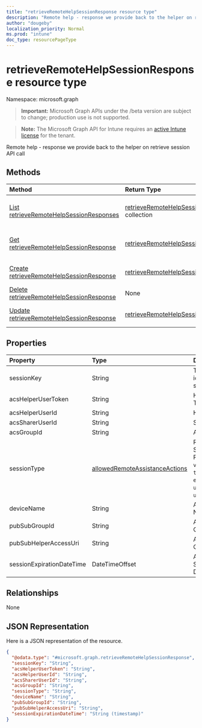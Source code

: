 ```yaml
---
title: "retrieveRemoteHelpSessionResponse resource type"
description: "Remote help - response we provide back to the helper on retrieve session API call"
author: "dougeby"
localization_priority: Normal
ms.prod: "intune"
doc_type: resourcePageType
---
```


# retrieveRemoteHelpSessionResponse resource type

Namespace: microsoft.graph

> **Important:** Microsoft Graph APIs under the /beta version are subject to change; production use is not supported.

> **Note:** The Microsoft Graph API for Intune requires an [active Intune license](https://go.microsoft.com/fwlink/?linkid=839381) for the tenant.

Remote help - response we provide back to the helper on retrieve session API call

## Methods
|Method|Return Type|Description|
|:---|:---|:---|
|[List retrieveRemoteHelpSessionResponses](../api/intune-remoteassistance-retrieveremotehelpsessionresponse-list.md)|[retrieveRemoteHelpSessionResponse](../resources/intune-remoteassistance-retrieveremotehelpsessionresponse.md) collection|List properties and relationships of the [retrieveRemoteHelpSessionResponse](../resources/intune-remoteassistance-retrieveremotehelpsessionresponse.md) objects.|
|[Get retrieveRemoteHelpSessionResponse](../api/intune-remoteassistance-retrieveremotehelpsessionresponse-get.md)|[retrieveRemoteHelpSessionResponse](../resources/intune-remoteassistance-retrieveremotehelpsessionresponse.md)|Read properties and relationships of the [retrieveRemoteHelpSessionResponse](../resources/intune-remoteassistance-retrieveremotehelpsessionresponse.md) object.|
|[Create retrieveRemoteHelpSessionResponse](../api/intune-remoteassistance-retrieveremotehelpsessionresponse-create.md)|[retrieveRemoteHelpSessionResponse](../resources/intune-remoteassistance-retrieveremotehelpsessionresponse.md)|Create a new [retrieveRemoteHelpSessionResponse](../resources/intune-remoteassistance-retrieveremotehelpsessionresponse.md) object.|
|[Delete retrieveRemoteHelpSessionResponse](../api/intune-remoteassistance-retrieveremotehelpsessionresponse-delete.md)|None|Deletes a [retrieveRemoteHelpSessionResponse](../resources/intune-remoteassistance-retrieveremotehelpsessionresponse.md).|
|[Update retrieveRemoteHelpSessionResponse](../api/intune-remoteassistance-retrieveremotehelpsessionresponse-update.md)|[retrieveRemoteHelpSessionResponse](../resources/intune-remoteassistance-retrieveremotehelpsessionresponse.md)|Update the properties of a [retrieveRemoteHelpSessionResponse](../resources/intune-remoteassistance-retrieveremotehelpsessionresponse.md) object.|

## Properties
|Property|Type|Description|
|:---|:---|:---|
|sessionKey|String|The unique identifier for a session|
|acsHelperUserToken|String|Helper ACS User Token|
|acsHelperUserId|String|Helper ACS User Id|
|acsSharerUserId|String|Sharer ACS User Id|
|acsGroupId|String|ACS Group Id|
|sessionType|[allowedRemoteAssistanceActions](../resources/intune-remoteassistance-allowedremoteassistanceactions.md)|Remote Help Session Type. Possible values are: `viewScreen`, `takeFullControl`, `elevation`, `unattended`, `unknownFutureValue`.|
|deviceName|String|Android Device Name|
|pubSubGroupId|String|Azure Pubsub Group Id|
|pubSubHelperAccessUri|String|Azure Pubsub Group Id|
|sessionExpirationDateTime|DateTimeOffset|Azure Pubsub Session Expiration Date Time.|

## Relationships
None

## JSON Representation
Here is a JSON representation of the resource.
<!-- {
  "blockType": "resource",
  "keyProperty": "id",
  "@odata.type": "microsoft.graph.retrieveRemoteHelpSessionResponse"
}
-->
``` json
{
  "@odata.type": "#microsoft.graph.retrieveRemoteHelpSessionResponse",
  "sessionKey": "String",
  "acsHelperUserToken": "String",
  "acsHelperUserId": "String",
  "acsSharerUserId": "String",
  "acsGroupId": "String",
  "sessionType": "String",
  "deviceName": "String",
  "pubSubGroupId": "String",
  "pubSubHelperAccessUri": "String",
  "sessionExpirationDateTime": "String (timestamp)"
}
```





